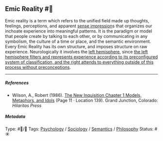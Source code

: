 ## Emic Reality  #🧠

Emic reality is a term which refers to the unified field made up thoughts, feelings, perceptions, and apparent [sense impression](Sense%20impression.md)s that organizes our inchoate experience into meaningful patterns. It is the paradigm or model that people create by talking to each other, or by communicating in any symbolism, the culture of a time or place, and the semantic environment. Every Emic Reality has its own structure, and imposes structure on raw experience. Neurologically it involves the [left hemisphere](Left%20hemisphere.md), since [the left hemisphere filters and represents experience according to its preconfigured system of classification, and the right attends to everything outside of this process without preconceptions](The%20left%20hemisphere%20filters%20and%20represents%20experience%20according%20to%20its%20preconfigured%20system%20of%20classification,%20and%20the%20right%20attends%20to%20everything%20outside%20of%20this%20process%20without%20preconceptions.md). 

---

##### References

* Wilson, A., Robert (1986). [The New Inquisition Chapter 1 Models, Metaphors, and Idols](The%20New%20Inquisition%20Chapter%201%20Models,%20Metaphors,%20and%20Idols.md) (Page 11 · Location 139). Grand Junction, Colorado: *Hilaritas Press*

##### Metadata

Type: #🔵/🔵 
Tags: [Psychology](Psychology.md) / [Sociology](Sociology.md) / [Semantics](Semantics.md) / [Philosophy](Philosophy.md)
Status: #☀️
